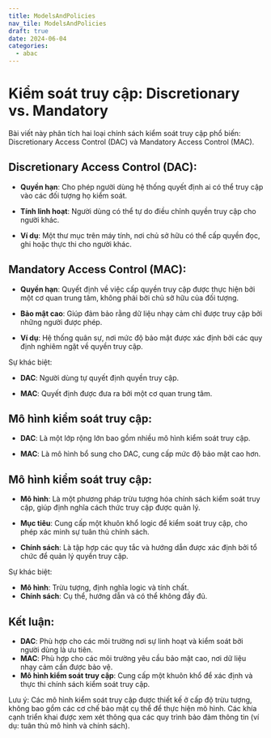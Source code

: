 ```yaml
---
title: ModelsAndPolicies
nav_tile: ModelsAndPolicies
draft: true 
date: 2024-06-04
categories:
  - abac
---
```


# Kiểm soát truy cập: Discretionary vs. Mandatory

Bài viết này phân tích hai loại chính sách kiểm soát truy cập phổ biến: Discretionary Access Control (DAC) và Mandatory Access Control (MAC).

## Discretionary Access Control (DAC):

- **Quyền hạn**: Cho phép người dùng hệ thống quyết định ai có thể truy cập vào các đối tượng họ kiểm soát.

- **Tính linh hoạt**: Người dùng có thể tự do điều chỉnh quyền truy cập cho người khác.

- **Ví dụ**: Một thư mục trên máy tính, nơi chủ sở hữu có thể cấp quyền đọc, ghi hoặc thực thi cho người khác.

## Mandatory Access Control (MAC):

- **Quyền hạn**: Quyết định về việc cấp quyền truy cập được thực hiện bởi một cơ quan trung tâm, không phải bởi chủ sở hữu của đối tượng.

- **Bảo mật cao**: Giúp đảm bảo rằng dữ liệu nhạy cảm chỉ được truy cập bởi những người được phép.

- **Ví dụ**: Hệ thống quân sự, nơi mức độ bảo mật được xác định bởi các quy định nghiêm ngặt về quyền truy cập.

 Sự khác biệt:

- **DAC**: Người dùng tự quyết định quyền truy cập.

- **MAC**: Quyết định được đưa ra bởi một cơ quan trung tâm.

## Mô hình kiểm soát truy cập:

- **DAC**: Là một lớp rộng lớn bao gồm nhiều mô hình kiểm soát truy cập.

- **MAC**: Là mô hình bổ sung cho DAC, cung cấp mức độ bảo mật cao hơn.

## Mô hình kiểm soát truy cập:

- **Mô hình**: Là một phương pháp trừu tượng hóa chính sách kiểm soát truy cập, giúp định nghĩa cách thức truy cập được quản lý.

- **Mục tiêu**: Cung cấp một khuôn khổ logic để kiểm soát truy cập, cho phép xác minh sự tuân thủ chính sách.

- **Chính sách**: Là tập hợp các quy tắc và hướng dẫn được xác định bởi tổ chức để quản lý quyền truy cập.

Sự khác biệt:

- **Mô hình**: Trừu tượng, định nghĩa logic và tính chất.
- **Chính sách**: Cụ thể, hướng dẫn và có thể không đầy đủ.

## Kết luận:

- **DAC**: Phù hợp cho các môi trường nơi sự linh hoạt và kiểm soát bởi người dùng là ưu tiên.
- **MAC**: Phù hợp cho các môi trường yêu cầu bảo mật cao, nơi dữ liệu nhạy cảm cần được bảo vệ.
- **Mô hình kiểm soát truy cập**: Cung cấp một khuôn khổ để xác định và thực thi chính sách kiểm soát truy cập.

Lưu ý:
Các mô hình kiểm soát truy cập được thiết kế ở cấp độ trừu tượng, không bao gồm các cơ chế bảo mật cụ thể để thực hiện mô hình.
Các khía cạnh triển khai được xem xét thông qua các quy trình bảo đảm thông tin (ví dụ: tuân thủ mô hình và chính sách).